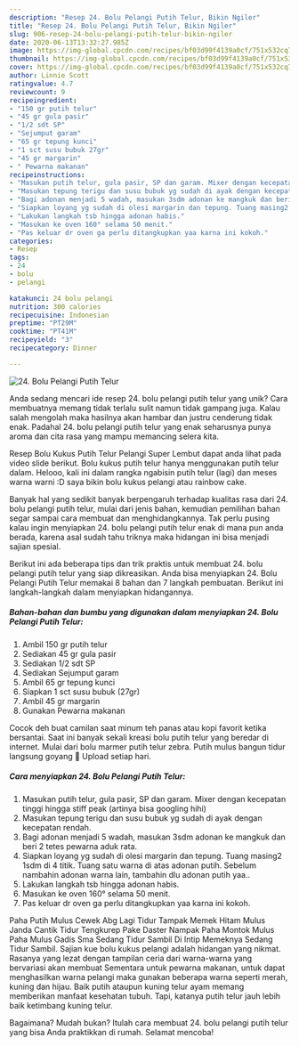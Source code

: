 ```yaml
---
description: "Resep 24. Bolu Pelangi Putih Telur, Bikin Ngiler"
title: "Resep 24. Bolu Pelangi Putih Telur, Bikin Ngiler"
slug: 906-resep-24-bolu-pelangi-putih-telur-bikin-ngiler
date: 2020-06-13T13:32:27.985Z
image: https://img-global.cpcdn.com/recipes/bf03d99f4139a0cf/751x532cq70/24-bolu-pelangi-putih-telur-foto-resep-utama.jpg
thumbnail: https://img-global.cpcdn.com/recipes/bf03d99f4139a0cf/751x532cq70/24-bolu-pelangi-putih-telur-foto-resep-utama.jpg
cover: https://img-global.cpcdn.com/recipes/bf03d99f4139a0cf/751x532cq70/24-bolu-pelangi-putih-telur-foto-resep-utama.jpg
author: Linnie Scott
ratingvalue: 4.7
reviewcount: 9
recipeingredient:
- "150 gr putih telur"
- "45 gr gula pasir"
- "1/2 sdt SP"
- "Sejumput garam"
- "65 gr tepung kunci"
- "1 sct susu bubuk 27gr"
- "45 gr margarin"
- " Pewarna makanan"
recipeinstructions:
- "Masukan putih telur, gula pasir, SP dan garam. Mixer dengan kecepatan tinggi hingga stiff peak (artinya bisa googling hihi)"
- "Masukan tepung terigu dan susu bubuk yg sudah di ayak dengan kecepatan rendah."
- "Bagi adonan menjadi 5 wadah, masukan 3sdm adonan ke mangkuk dan beri 2 tetes pewarna aduk rata."
- "Siapkan loyang yg sudah di olesi margarin dan tepung. Tuang masing2 1sdm di 4 titik. Tuang satu warna di atas adonan putih. Sebelum nambahin adonan warna lain, tambahin dlu adonan putih yaa.."
- "Lakukan langkah tsb hingga adonan habis."
- "Masukan ke oven 160° selama 50 menit."
- "Pas keluar dr oven ga perlu ditangkupkan yaa karna ini kokoh."
categories:
- Resep
tags:
- 24
- bolu
- pelangi

katakunci: 24 bolu pelangi 
nutrition: 300 calories
recipecuisine: Indonesian
preptime: "PT29M"
cooktime: "PT41M"
recipeyield: "3"
recipecategory: Dinner

---
```



![24. Bolu Pelangi Putih Telur](https://img-global.cpcdn.com/recipes/bf03d99f4139a0cf/751x532cq70/24-bolu-pelangi-putih-telur-foto-resep-utama.jpg)

Anda sedang mencari ide resep 24. bolu pelangi putih telur yang unik? Cara membuatnya memang tidak terlalu sulit namun tidak gampang juga. Kalau salah mengolah maka hasilnya akan hambar dan justru cenderung tidak enak. Padahal 24. bolu pelangi putih telur yang enak seharusnya punya aroma dan cita rasa yang mampu memancing selera kita.

Resep Bolu Kukus Putih Telur Pelangi Super Lembut dapat anda lihat pada video slide berikut. Bolu kukus putih telur hanya menggunakan putih telur dalam. Helooo, kali ini dalam rangka ngabisin putih telur (lagi) dan meses warna warni :D saya bikin bolu kukus pelangi atau rainbow cake.

Banyak hal yang sedikit banyak berpengaruh terhadap kualitas rasa dari 24. bolu pelangi putih telur, mulai dari jenis bahan, kemudian pemilihan bahan segar sampai cara membuat dan menghidangkannya. Tak perlu pusing kalau ingin menyiapkan 24. bolu pelangi putih telur enak di mana pun anda berada, karena asal sudah tahu triknya maka hidangan ini bisa menjadi sajian spesial.


Berikut ini ada beberapa tips dan trik praktis untuk membuat 24. bolu pelangi putih telur yang siap dikreasikan. Anda bisa menyiapkan 24. Bolu Pelangi Putih Telur memakai 8 bahan dan 7 langkah pembuatan. Berikut ini langkah-langkah dalam menyiapkan hidangannya.

<!--inarticleads1-->

##### Bahan-bahan dan bumbu yang digunakan dalam menyiapkan 24. Bolu Pelangi Putih Telur:

1. Ambil 150 gr putih telur
1. Sediakan 45 gr gula pasir
1. Sediakan 1/2 sdt SP
1. Sediakan Sejumput garam
1. Ambil 65 gr tepung kunci
1. Siapkan 1 sct susu bubuk (27gr)
1. Ambil 45 gr margarin
1. Gunakan  Pewarna makanan


Cocok deh buat camilan saat minum teh panas atau kopi favorit ketika bersantai. Saat ini banyak sekali kreasi bolu putih telur yang beredar di internet. Mulai dari bolu marmer putih telur zebra. Putih mulus bangun tidur langsung goyang 🔷 Upload setiap hari. 

<!--inarticleads2-->

##### Cara menyiapkan 24. Bolu Pelangi Putih Telur:

1. Masukan putih telur, gula pasir, SP dan garam. Mixer dengan kecepatan tinggi hingga stiff peak (artinya bisa googling hihi)
1. Masukan tepung terigu dan susu bubuk yg sudah di ayak dengan kecepatan rendah.
1. Bagi adonan menjadi 5 wadah, masukan 3sdm adonan ke mangkuk dan beri 2 tetes pewarna aduk rata.
1. Siapkan loyang yg sudah di olesi margarin dan tepung. Tuang masing2 1sdm di 4 titik. Tuang satu warna di atas adonan putih. Sebelum nambahin adonan warna lain, tambahin dlu adonan putih yaa..
1. Lakukan langkah tsb hingga adonan habis.
1. Masukan ke oven 160° selama 50 menit.
1. Pas keluar dr oven ga perlu ditangkupkan yaa karna ini kokoh.


Paha Putih Mulus Cewek Abg Lagi Tidur Tampak Memek Hitam Mulus Janda Cantik Tidur Tengkurep Pake Daster Nampak Paha Montok Mulus Paha Mulus Gadis Sma Sedang Tidur Sambil Di Intip Memeknya Sedang Tidur Sambil. Sajian kue bolu kukus pelangi adalah hidangan yang nikmat. Rasanya yang lezat dengan tampilan ceria dari warna-warna yang bervariasi akan membuat Sementara untuk pewarna makanan, untuk dapat menghasilkan warna pelangi maka gunakan beberapa warna seperti merah, kuning dan hijau. Baik putih ataupun kuning telur ayam memang memberikan manfaat kesehatan tubuh. Tapi, katanya putih telur jauh lebih baik ketimbang kuning telur. 

Bagaimana? Mudah bukan? Itulah cara membuat 24. bolu pelangi putih telur yang bisa Anda praktikkan di rumah. Selamat mencoba!
